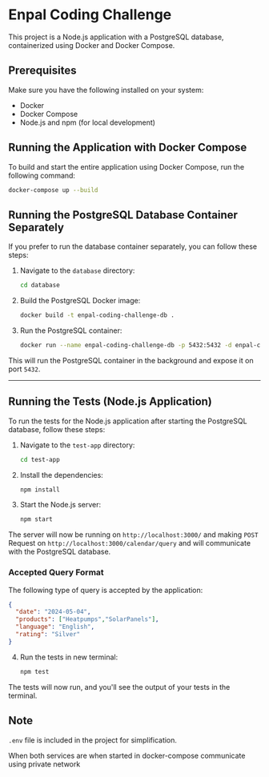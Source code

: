 # Enpal Coding Challenge

This project is a Node.js application with a PostgreSQL database, containerized using Docker and Docker Compose.

## Prerequisites

Make sure you have the following installed on your system:

- Docker
- Docker Compose
- Node.js and npm (for local development)

## Running the Application with Docker Compose

To build and start the entire application using Docker Compose, run the following command:

```bash
docker-compose up --build
```

## Running the PostgreSQL Database Container Separately

If you prefer to run the database container separately, you can follow these steps:

1. Navigate to the `database` directory:

    ```bash
    cd database
    ```

2. Build the PostgreSQL Docker image:

    ```bash
    docker build -t enpal-coding-challenge-db .
    ```

3. Run the PostgreSQL container:

    ```bash
    docker run --name enpal-coding-challenge-db -p 5432:5432 -d enpal-coding-challenge-db
    ```

This will run the PostgreSQL container in the background and expose it on port `5432`.

---

## Running the Tests (Node.js Application)

To run the tests for the Node.js application after starting the PostgreSQL database, follow these steps:

1. Navigate to the `test-app` directory:

    ```bash
    cd test-app
    ```

2. Install the dependencies:

    ```bash
    npm install
    ```
3. Start the Node.js server:

    ```bash
    npm start
    ```

The server will now be running on `http://localhost:3000/` and making `POST` Request on `http://localhost:3000/calendar/query` and will communicate with the PostgreSQL database.

### Accepted Query Format

The following type of query is accepted by the application:

```json
{
  "date": "2024-05-04",
  "products": ["Heatpumps","SolarPanels"],
  "language": "English",
  "rating": "Silver"
}
```

4. Run the tests in new terminal:

    ```bash
    npm test
    ```

The tests will now run, and you'll see the output of your tests in the terminal.

## Note
`.env` file is included in the project for simplification. 

When both services are when started in docker-compose communicate using private network
